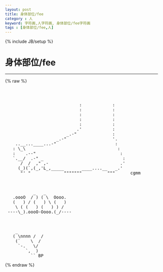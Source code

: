 ```yaml
---
layout: post
title: 身体部位/fee
category : 人
keyword: 字符画,人字符画, 身体部位/fee字符画
tags : [身体部位/fee,人]
---
```

{% include JB/setup %}
# 身体部位/fee
---
{% raw %}
<pre>



                             :            :
                             :            :
                             :            :
                             :            :
                             :            :
                            .&#039;            :
                        _.-&quot;              :
                    _.-&quot;                  &#039;.
    ..__...____...-&quot;                       :
   : \_\                                    :
   :    .--&quot;                                 :
   `.__/  .-&quot; _                               :
      /  /  ,&quot; ,-                            .&#039;
     (_)(`,(_,&#039;L_,_____       ____....__   _.&#039;
      &quot;&#039; &quot;             &quot;&quot;&quot;&quot;&quot;&quot;&quot;          &quot;&quot;&quot;      cgmm



           _   _
   .oooO  / ) ( \  Oooo.
   (   ) / (   ) \ (   )
    \ ( (   ) (   ) ) /
 ----\_).oooO-Oooo.(_/----



    _
   ( \nnnn /  /
    (`    \  /
     `-.   \/
        `,  )
          `` BP   </pre>
{% endraw %}
